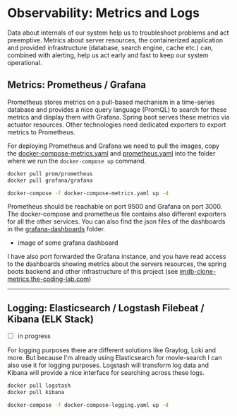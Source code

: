 
# Observability: Metrics and Logs

Data about internals of our system help us to troubleshoot problems and act 
preemptive. Metrics about server resources, the containerized application and provided 
infrastructure (database, search engine, cache etc.) can, combined with alerting, help 
us act early and fast to keep our system operational.

## Metrics: Prometheus / Grafana

Prometheus stores metrics on a pull-based mechanism in a time-series database and provides a nice query
language (PromQL) to search for these metrics and display them with Grafana. Spring boot serves these 
metrics via actuator resources. Other technologies need dedicated exporters to export metrics to Prometheus.

For deploying Prometheus and Grafana we need to pull the images, copy the 
[docker-compose-metrics.yaml](./metrics/docker-compose-metrics.yaml) and [prometheus.yaml](./metrics/prometheus.yaml)
into the folder where we run the `docker-compose up` command.

```bash
docker pull prom/prometheus
docker pull grafana/grafana

docker-compose -f docker-compose-metrics.yaml up -d
```

Prometheus should be reachable on port 9500 and Grafana on port 3000. The docker-compose and
prometheus file contains also different exporters for all the other services. You can also
find the json files of the dashboards in the [grafana-dashboards](./metrics/grafana-dashboards) 
folder.

- image of some grafana dashboard

I have also port forwarded the Grafana instance, and you have read access to the dashboards
showing metrics about the servers resources, the spring boots backend and other infrastructure of 
this project  (see [imdb-clone-metrics.the-coding-lab.com](https://imdb-clone-metrics.the-coding-lab.com))

---

## Logging: Elasticsearch / Logstash Filebeat / Kibana (ELK Stack)

-[ ] in progress

For logging purposes there are different solutions like Graylog, Loki and more. But because I'm already 
using Elasticsearch for movie-search I can also use it for logging purposes. Logstash will transform 
log data and Kibana will provide a nice interface for searching across these logs.


```bash
docker pull logstash
docker pull kibana

docker-compose -f docker-compose-logging.yaml up -d
```

